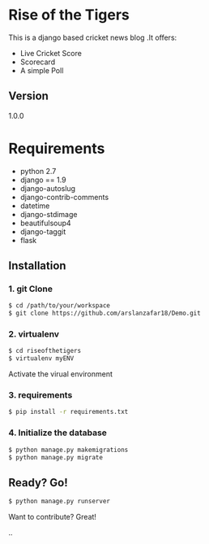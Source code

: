 # Rise of the Tigers

This is a django based cricket news blog .It offers:

  - Live Cricket Score
  - Scorecard
  - A simple Poll
  
## Version
1.0.0

# Requirements
- python 2.7
- django == 1.9
- django-autoslug
- django-contrib-comments
- datetime
- django-stdimage
- beautifulsoup4
- django-taggit
- flask

## Installation

### 1. git Clone
```sh
$ cd /path/to/your/workspace
$ git clone https://github.com/arslanzafar18/Demo.git
```
### 2. virtualenv

```sh
$ cd riseofthetigers
$ virtualenv myENV
```
Activate the virual environment
### 3. requirements

```sh
$ pip install -r requirements.txt
```

### 4. Initialize the database
```sh
$ python manage.py makemigrations
$ python manage.py migrate
```
## Ready? Go!
```sh
$ python manage.py runserver
```
Want to contribute? Great!

..
